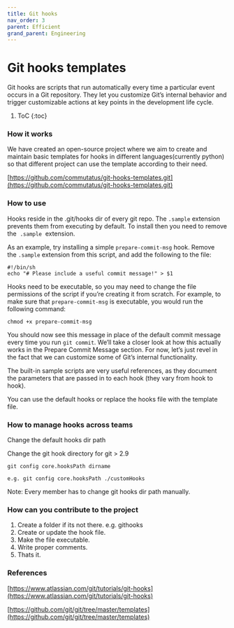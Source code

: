```yaml
---
title: Git hooks
nav_order: 3
parent: Efficient
grand_parent: Engineering
---
```


# Git hooks templates

Git hooks are scripts that run automatically every time a particular event occurs in a Git repository. They let you customize Git’s internal behavior and trigger customizable actions at key points in the development life cycle.

1. ToC
{:toc}

### How it works

We have created an open-source project where we aim to create and maintain basic templates for hooks in different languages(currently python) so that different project can use the template according to their need.

[https://github.com/commutatus/git-hooks-templates.git](https://github.com/commutatus/git-hooks-templates.git)

### How to use

Hooks reside in the .git/hooks dir of every git repo. The `.sample` extension prevents them from executing by default. To install then you need to remove the  `.sample`  extension.

As an example, try installing a simple `prepare-commit-msg` hook. Remove the `.sample` extension from this script, and add the following to the file:

    #!/bin/sh
    echo "# Please include a useful commit message!" > $1

Hooks need to be executable, so you may need to change the file permissions of the script if you’re creating it from scratch. For example, to make sure that `prepare-commit-msg` is executable, you would run the following command:

    chmod +x prepare-commit-msg

You should now see this message in place of the default commit message every time you run `git commit`. We’ll take a closer look at how this actually works in the Prepare Commit Message section. For now, let’s just revel in the fact that we can customize some of Git’s internal functionality.

The built-in sample scripts are very useful references, as they document the parameters that are passed in to each hook (they vary from hook to hook).

You can use the default hooks or replace the hooks file with the template file.

### How to manage hooks across teams

Change the default hooks dir path

Change the git hook directory for git > 2.9

    git config core.hooksPath dirname

    e.g. git config core.hooksPath ./customHooks

Note:
Every member has to change git hooks dir path manually.

### How can you contribute to the project

1. Create a folder if its not there. e.g. githooks<language-name>
2. Create or update the hook file.
3. Make the file executable.
4. Write proper comments.
5. Thats it.

### References

[https://www.atlassian.com/git/tutorials/git-hooks](https://www.atlassian.com/git/tutorials/git-hooks)

[https://github.com/git/git/tree/master/templates](https://github.com/git/git/tree/master/templates)

